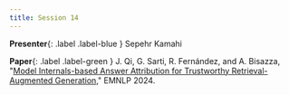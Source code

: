```yaml
---
title: Session 14
---
```


**Presenter**{: .label .label-blue } Sepehr Kamahi

**Paper**{: .label .label-green } J. Qi, G. Sarti, R. Fernández, and A. Bisazza, "[Model Internals-based Answer Attribution for Trustworthy Retrieval-Augmented Generation](https://arxiv.org/abs/2406.13663)," EMNLP 2024.

<div id="32480880253"><script type="text/JavaScript" src="https://www.aparat.com/embed/ddlc830?data[rnddiv]=32480880253&data[responsive]=yes&titleShow=true"></script></div>